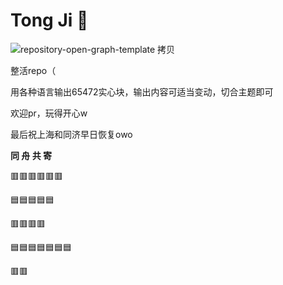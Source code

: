 # Tong Ji 💊

![repository-open-graph-template 拷贝](https://user-images.githubusercontent.com/66841417/165799786-c83928cc-e37f-4a6f-870d-d930b592b5eb.png)

整活repo（

用各种语言输出65472实心块，输出内容可适当变动，切合主题即可

欢迎pr，玩得开心w

最后祝上海和同济早日恢复owo

**同 舟 共 寄**

🟥🟥🟥🟥🟥🟥

🟦🟦🟦🟦🟦

🟥🟥🟥🟥

🟦🟦🟦🟦🟦🟦🟦

🟥🟥
